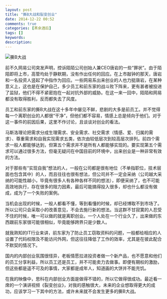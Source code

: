 ```yaml
---
layout: post
title: "撕B大战和裂变创业"
date: 2014-12-22 00:52
comments: true
categories: [茶余酒后]
tags: []
keywords: 
description: 
---
```

![撕B大战](http://www.shbiz.com.cn/UploadFiles/Article/2014/12/201412102327509662.GIF)

前不久网易公司突发声明，控诉陌陌公司创始人兼CEO唐岩的一些“罪状”。由于陌陌即将上市，高管均处于静默期，没有作出任何的回应。在上市敲钟的那天，唐岩和一名投资人竖起了中指作为回应。一些网易系出来创业的人也力挺唐岩，在某种意义上，这也是在保护自己，多少员工和前东家的战斗败下阵来，更有甚者被投进了监狱，他们不得不紧密抱在一起对抗外部的威胁。在这一来一回中，陌陌和网易都没有取得胜利，反而都失去了风度。

<!--more-->
员工和前东家的撕B大战在这十多年中屡见不鲜，悲剧的大多是前员工。并不觉得每一个离职创业的人都很“干净”，但他们都不容易，情感上总是倾向于他们。对于这一事件的前因后果，这里不作讨论，且谈谈对创业的看法。

马斯洛理论把需求分成生理需求、安全需求、社交需求（情感、爱、归属的需求）、尊重需求和自我实现需求五类，依次由较低层次到较高层次排列。前四个需求一般人都能够达到，但第五个需求并不是所有人都能够实现的。要实现第五个需求可以通过很多方法，但毫无疑问在中国目前的环境中，出来创业是一种非常有效的方法。

对于那些有“实现自我”想法的人，一般在公司都是很有地位（不单指职位，技术层面也包含其中）的人，而且往往也很有想法，但公司并不一定会采纳（公司越大采纳的可能性越小，毕竟有很多人有各种各样不同的想法），即便采纳了，也不可能高效地执行，存在很多的阻力因素，最后可能搞得投入很多，却也什么都没有做成，成为了一个失败的案例。

当机会出现的时候，一般人都看不懂，等到看懂的时候，却已经博取不到市场了。所以公司只会采取小的改善意见，不会去施行新的想法。当这群不甘寂寞的人忍受不住的时候，唯一可以做的就是离职创业。一个人处在一个行业久了，出来做的东西跟前东家很可能很相似，毕竟能够跨界只是少数人。

就我熟知的IT行业来讲，前东家为了防止员工窃取资料的问题，一般都给相应的人设置了代码权限及不能访问外网，但这往往降低了工作的效率，尤其是在彼此配合不默契的情况下。

国内的内部创业氛围很怪异，老板情愿拉进投资者做一个新产品，也不愿意和他们的员工分享利益，所以员工还是员工，并不可能卖力去做事。即便有期权的激励，但这些都是遥不可及的事情，大家都是成年人，知道画的大饼并不能充饥。

在我的映像中，思科在内部创业方面是做得不错的，所以它做得很成功。最近看一席的一个演讲视频《裂变创业》，对我的感触很大，未来的企业想取得更大的成功，应该学习一下其中的方法，或许未来就不会发生更多的撕B大战。